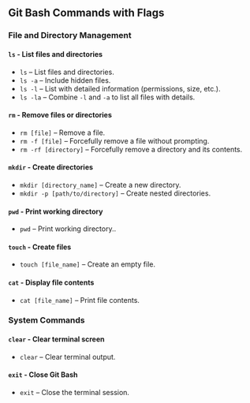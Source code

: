 ## Git Bash Commands with Flags

### File and Directory Management

#### `ls` - List files and directories
- `ls` – List files and directories.
- `ls -a` – Include hidden files.
- `ls -l` – List with detailed information (permissions, size, etc.).
- `ls -la` – Combine `-l` and `-a` to list all files with details.

#### `rm` - Remove files or directories
- `rm [file]` – Remove a file.
- `rm -f [file]` – Forcefully remove a file without prompting.
- `rm -rf [directory]` – Forcefully remove a directory and its contents.

#### `mkdir` - Create directories
- `mkdir [directory_name]` – Create a new directory.
- `mkdir -p [path/to/directory]` – Create nested directories.

#### `pwd` - Print working directory
- `pwd` – Print working directory..

#### `touch` - Create files
- `touch [file_name]` – Create an empty file.

#### `cat` - Display file contents
- `cat [file_name]` – Print file contents.

### System Commands

#### `clear` - Clear terminal screen
- `clear` – Clear terminal output.

#### `exit` - Close Git Bash
- `exit` – Close the terminal session.
